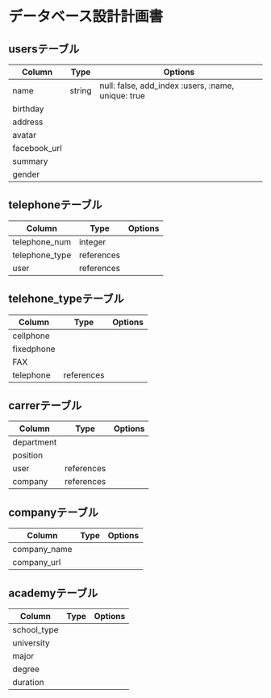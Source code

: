 # データベース設計計画書

## usersテーブル
|Column| Type|Options|
|------|-----|-------|
|name        |string |null: false, add_index :users, :name, unique: true|
|birthday    |
|address     |
|avatar      |
|facebook_url|
|summary     |
|gender      |

## telephoneテーブル
|Column| Type|Options|
|------|-----|-------|
|telephone_num |integer   |
|telephone_type|references|
|user          |references

## telehone_typeテーブル
|Column| Type|Options|
|------|-----|-------|
|cellphone|
|fixedphone|
|FAX|
|telephone|references|

## carrerテーブル
|Column| Type|Options|
|------|-----|-------|
|department|
|position  |
|user      |references|
|company   |references|

## companyテーブル
|Column| Type|Options|
|------|-----|-------|
|company_name|
|company_url |

## academyテーブル
|Column| Type|Options|
|------|-----|-------|
|school_type|
|university|
|major     |
|degree    |
|duration  |



<!-- # README

This README would normally document whatever steps are necessary to get the
application up and running.

Things you may want to cover:

* Ruby version

* System dependencies

* Configuration

* Database creation

* Database initialization

* How to run the test suite

* Services (job queues, cache servers, search engines, etc.)

* Deployment instructions

* ...
 -->
